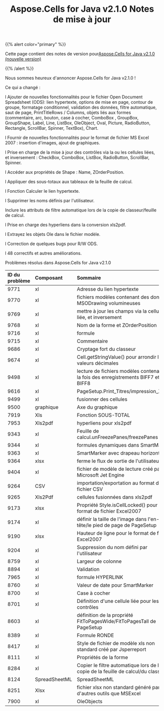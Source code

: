 ﻿---
title: Aspose.Cells for Java v2.1.0 Notes de mise à jour
type: docs
weight: 10
url: /fr/java/aspose-cells-for-java-v2-1-0-release-notes/
---
{{% alert color="primary" %}} 

 Cette page contient des notes de version pour[Aspose.Cells for Java v2.1.0 (nouvelle version)](https://releases.aspose.com/cells/java/new-releases/aspose.cells-for-java-v2.1.0-new-release/)

{{% /alert %}} 

Nous sommes heureux d'annoncer Aspose.Cells for Java v2.1.0 !

Ce qui a changé :

l Ajouter de nouvelles fonctionnalités pour le fichier Open Document Spreadsheet (ODS): lien hypertexte, options de mise en page, contour de groupe, formatage conditionnel, validation des données, filtre automatique, saut de page, PrintTitleRows / Columns, objets liés aux formes (commentaire, arc, bouton, case à cocher, ComboBox , GroupBox, GroupShape, Label, Line, ListBox, OleObject, Oval, Picture, RadioButton, Rectangle, ScrollBar, Spinner, TextBox), Chart.

l Fournir de nouvelles fonctionnalités pour le format de fichier MS Excel 2007 : insertion d'images, ajout de graphiques.

l Prise en charge de la mise à jour des contrôles via la ou les cellules liées, et inversement : CheckBox, ComboBox, ListBox, RadioButton, ScrollBar, Spinner.

l Accéder aux propriétés de Shape : Name, ZOrderPosition.

l Appliquer des sous-totaux aux tableaux de la feuille de calcul.

l Fonction Calculer le lien hypertexte.

l Supprimer les noms définis par l'utilisateur.

Inclure les attributs de filtre automatique lors de la copie de classeur/feuille de calcul.

l Prise en charge des hyperliens dans la conversion xls2pdf.

l Extrayez les objets Ole dans le fichier modèle.

l Correction de quelques bugs pour R/W ODS.

l 48 correctifs et autres améliorations.

Problèmes résolus dans Aspose.Cells for Java v2.1.0

|**ID du problème**|**Composant**|**Sommaire**|
|:- |:- |:- |
|9771|xl|Adresse du lien hypertexte|
|9770|xl|fichiers modèles contenant des données MSODrawing volumineuses|
|9769|xl|mettre à jour les champs via la cellule liée, et inversement|
|9768|xl|Nom de la forme et ZOrderPosition|
|9716|xl|formule|
|9715|xl|Commentaire|
|9686|xl|Cryptage fort du classeur|
|9674|xl|Cell.getStringValue() pour arrondir les valeurs décimales|
|9498|xl|lecture de fichiers modèles contenant à la fois des enregistrements BIFF7 et BIFF8|
|9616|xl|PageSetup.Print_Titres/impression_Zones|
|9499|xl|fusionner des cellules|
|9500|graphique|Axe du graphique|
|7919|Xls|Fonction SOUS-TOTAL|
|7953|Xls2pdf|hyperliens pour xls2pdf|
|9343|xl|Feuille de calcul.unFreezePanes/freezePanes|
|9344|xl|formules dynamiques dans SmartMarker|
|9363|xl|SmartMarker avec drapeau horizontal :|
|9364|xlsx|ferme le flux de sortie de l'utilisateur|
|9404|xl|fichier de modèle de lecture créé par Microsoft Jet Engine|
|9264|CSV|importation/exportation au format de fichier CSV|
|9265|Xls2Pdf|cellules fusionnées dans xls2pdf|
|9173|xlsx|Propriété Style.isCellLocked() pour le format de fichier Excel2007|
|9174|xl|définir la taille de l'image dans l'en-tête/le pied de page de PageSetup|
|9190|xlsx|Hauteur de ligne pour le format de fichier Excel2007|
|9204|xl|Suppression du nom défini par l'utilisateur|
|8759|xl|Largeur de colonne|
|8894|xl|Validation|
|7965|xl|formule HYPERLINK|
|8760|xl|Valeur de date pour SmartMarker|
|8700|xl|Case à cocher|
|8701|xl|Définition d'une cellule liée pour les contrôles|
|8603|xl|définition de la propriété FitToPagesWide/FitToPagesTall de PageSetup|
|8389|xl|Formule RONDE|
|8417|xl|Style de fichier de modèle xls non standard créé par Jsperreport|
|8111|xl|Propriétés de la forme|
|8284|xl|Copier le filtre automatique lors de la copie de la feuille de calcul/du classeur|
|8124|SpreadSheetML|SpreadSheetML|
|8251|Xlsx|fichier xlsx non standard généré par d'autres outils que MSExcel|
|7900|xl|OleObjects|

